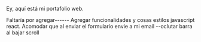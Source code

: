 Ey, aquí está mi portafolio web.

Faltaría por agregar------
Agregar funcionalidades y cosas estilos javascript react.
Acomodar que al enviar el formulario envie a mi email
--oclutar barra al bajar scroll

